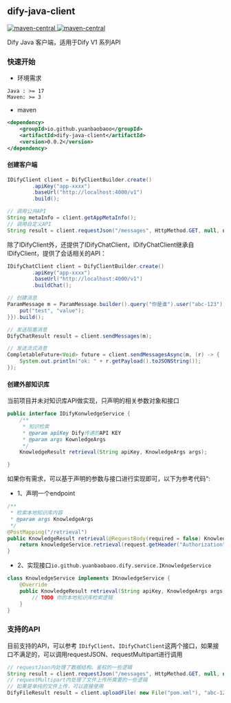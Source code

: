 dify-java-client
---

<p style="text-align: left">
    <a href="https://openjdk.org/projects/jdk/17" target="_blank">
        <img alt="maven-central" src="https://img.shields.io/badge/Java-17-blue" /> 
    </a>
    <a href="https://central.sonatype.com/artifact/io.github.yuanbaobaoo/dify-java-client" target="_blank">
        <img alt="maven-central" src="https://img.shields.io/badge/maven--central-0.0.1-green" /> 
    </a>
</p>

Dify Java 客户端，适用于Dify V1 系列API

### 快速开始
- 环境需求  
```code
Java : >= 17
Maven: >= 3
```

- maven
```xml
<dependency>
    <groupId>io.github.yuanbaobaoo</groupId>
    <artifactId>dify-java-client</artifactId>
    <version>0.0.2</version>
</dependency>
```


#### 创建客户端
```java
IDifyClient client = DifyClientBuilder.create()
        .apiKey("app-xxxx")
        .baseUrl("http://localhost:4000/v1")
        .build();

// 调用公共API
String metaInfo = client.getAppMetaInfo();
// 调用自定义API
String result = client.requestJson("/messages", HttpMethod.GET, null, null);
```
除了IDifyClient外，还提供了IDifyChatClient，IDifyChatClient继承自IDifyClient，提供了会话相关的API：
```java
IDifyChatClient client = DifyClientBuilder.create()
        .apiKey("app-xxxx")
        .baseUrl("http://localhost:4000/v1")
        .buildChat();

// 创建消息
ParamMessage m = ParamMessage.builder().query("你是谁").user("abc-123").inputs(new HashMap<>() {{
    put("test", "value");
}}).build();

// 发送阻塞消息
DifyChatResult result = client.sendMessages(m);

// 发送流式消息
CompletableFuture<Void> future = client.sendMessagesAsync(m, (r) -> {
    System.out.println("ok: " + r.getPayload().toJSONString());
});
```

#### 创建外部知识库
当前项目并未对知识库API做实现，只声明的相关参数对象和接口   
```java
public interface IDifyKonwledgeService {
    /**
     * 知识检索
     * @param apiKey Dify传递的API KEY
     * @param args KownledgeArgs
     */
    KnowledgeResult retrieval(String apiKey, KnowledgeArgs args);

}
```
如果你有需求，可以基于声明的参数与接口进行实现即可，以下为参考代码“:
- 1、声明一个endpoint
```java
/**
 * 检索本地知识库内容
 * @param args KnowledgeArgs
 */
@PostMapping("/retrieval")
public KnowledgeResult retrieval(@RequestBody(required = false) KnowledgeArgs args, HttpServletRequest request) {
    return knowledgeService.retrieval(request.getHeader("Authorization"), args);
}
```
- 2、实现接口```io.github.yuanbaobaoo.dify.service.IKnowledgeService```
```java
class KnowledgeService implements IKnowledgeService {
    @Override
    public KnowledgeResult retrieval(String apiKey, KnowledgeArgs args) {
        // TODO 你的本地知识库检索逻辑
    }
}
```

### 支持的API
目前支持的API，可以参考 ```IDifyClient```、```IDifyChatClient```这两个接口，如果接口不满足的，可以调用requestJSON、requestMultipart进行调用
```java
// requestJson内处理了数据结构、鉴权的一些逻辑
String result = client.requestJson("/messages", HttpMethod.GET, null, null);
// requestMultipart内处理了文件上传所需要的一些逻辑
// 如果是单纯的文件上传，可以直接使用
DifyFileResult result = client.uploadFile( new File("pom.xml"), "abc-123");
```